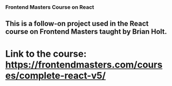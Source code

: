 ### Frontend Masters Course on React
## This is a follow-on project used in the React course on Frontend Masters taught by Brian Holt.
# Link to the course: https://frontendmasters.com/courses/complete-react-v5/